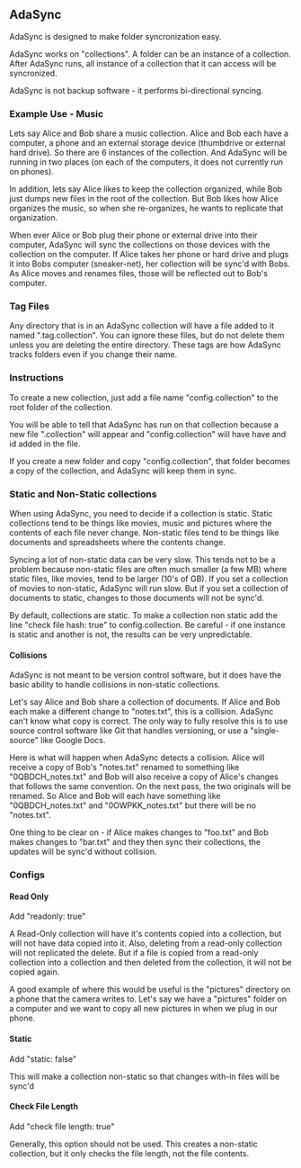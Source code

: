 ## AdaSync
AdaSync is designed to make folder syncronization easy.

AdaSync works on "collections". A folder can be an instance of a collection. After AdaSync runs, all instance of a collection that it can access will be syncronized.

AdaSync is not backup software - it performs bi-directional syncing.

### Example Use - Music
Lets say Alice and Bob share a music collection. Alice and Bob each have a computer, a phone and an external storage device (thumbdrive or external hard drive). So there are 6 instances of the collection. And AdaSync will be running in two places (on each of the computers, it does not currently run on phones).

In addition, lets say Alice likes to keep the collection organized, while Bob just dumps new files in the root of the collection. But Bob likes how Alice organizes the music, so when she re-organizes, he wants to replicate that organization.

When ever Alice or Bob plug their phone or external drive into their computer, AdaSync will sync the collections on those devices with the collection on the computer. If Alice takes her phone or hard drive and plugs it into Bobs computer (sneaker-net), her collection will be sync'd with Bobs. As Alice moves and renames files, those will be reflected out to Bob's computer.

### Tag Files
Any directory that is in an AdaSync collection will have a file added to it named ".tag.collection". You can ignore these files, but do not delete them unless you are deleting the entire directory. These tags are how AdaSync tracks folders even if you change their name.

### Instructions
To create a new collection, just add a file name "config.collection" to the root folder of the collection.

You will be able to tell that AdaSync has run on that collection because a new file ".collection" will appear and "config.collection" will have have and id added in the file.

If you create a new folder and copy "config.collection", that folder becomes a copy of the collection, and AdaSync will keep them in sync.

### Static and Non-Static collections
When using AdaSync, you need to decide if a collection is static. Static collections tend to be things like movies, music and pictures where the contents of each file never change. Non-static files tend to be things like documents and spreadsheets where the contents change.

Syncing a lot of non-static data can be very slow. This tends not to be a problem because non-static files are often much smaller (a few MB) where static files, like movies, tend to be larger (10's of GB). If you set a collection of movies to non-static, AdaSync will run slow. But if you set a collection of documents to static, changes to those documents will not be sync'd.

By default, collections are static. To make a collection non static add the line "check file hash: true" to config.collection. Be careful - if one instance is static and another is not, the results can be very unpredictable.

#### Collisions
AdaSync is not meant to be version control software, but it does have the basic ability to handle collisions in non-static collections.

Let's say Alice and Bob share a collection of documents. If Alice and Bob each make a different change to "notes.txt", this is a collision. AdaSync can't know what copy is correct. The only way to fully resolve this is to use source control software like Git that handles versioning, or use a "single-source" like Google Docs.

Here is what will happen when AdaSync detects a collision. Alice will receive a copy of Bob's "notes.txt" renamed to something like "0QBDCH_notes.txt" and Bob will also receive a copy of Alice's changes that follows the same convention. On the next pass, the two originals will be renamed. So Alice and Bob will each have something like "0QBDCH_notes.txt" and "0OWPKK_notes.txt" but there will be no "notes.txt".

One thing to be clear on - if Alice makes changes to "foo.txt" and Bob makes changes to "bar.txt" and they then sync their collections, the updates will be sync'd without collision.

### Configs
#### Read Only
Add "readonly: true"

A Read-Only collection will have it's contents copied into a collection, but will not have data copied into it. Also, deleting from a read-only collection will not replicated the delete. But if a file is copied from a read-only collection into a collection and then deleted from the collection, it will not be copied again.

A good example of where this would be useful is the "pictures" directory on a phone that the camera writes to. Let's say we have a "pictures" folder on a computer and we want to copy all new pictures in when we plug in our phone. 

#### Static
Add "static: false"

This will make a collection non-static so that changes with-in files will be sync'd

#### Check File Length
Add "check file length: true"

Generally, this option should not be used. This creates a non-static collection, but it only checks the file length, not the file contents.